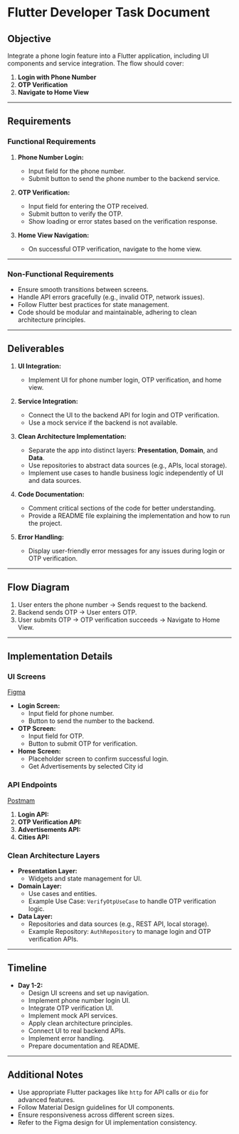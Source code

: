 
# Flutter Developer Task Document

## Objective
Integrate a phone login feature into a Flutter application, including UI components and service integration. The flow should cover:
1. **Login with Phone Number**
2. **OTP Verification**
3. **Navigate to Home View**

---

## Requirements

### Functional Requirements
1. **Phone Number Login:**
   - Input field for the phone number.
   - Submit button to send the phone number to the backend service.

2. **OTP Verification:**
   - Input field for entering the OTP received.
   - Submit button to verify the OTP.
   - Show loading or error states based on the verification response.

3. **Home View Navigation:**
   - On successful OTP verification, navigate to the home view.

---

### Non-Functional Requirements
- Ensure smooth transitions between screens.
- Handle API errors gracefully (e.g., invalid OTP, network issues).
- Follow Flutter best practices for state management.
- Code should be modular and maintainable, adhering to clean architecture principles.

---

## Deliverables
1. **UI Integration:**
   - Implement UI for phone number login, OTP verification, and home view.

2. **Service Integration:**
   - Connect the UI to the backend API for login and OTP verification.
   - Use a mock service if the backend is not available.

3. **Clean Architecture Implementation:**
   - Separate the app into distinct layers: **Presentation**, **Domain**, and **Data**.
   - Use repositories to abstract data sources (e.g., APIs, local storage).
   - Implement use cases to handle business logic independently of UI and data sources.

4. **Code Documentation:**
   - Comment critical sections of the code for better understanding.
   - Provide a README file explaining the implementation and how to run the project.

5. **Error Handling:**
   - Display user-friendly error messages for any issues during login or OTP verification.

---

## Flow Diagram
1. User enters the phone number -> Sends request to the backend.
2. Backend sends OTP -> User enters OTP.
3. User submits OTP -> OTP verification succeeds -> Navigate to Home View.

---

## Implementation Details

### UI Screens
[Figma](https://www.figma.com/design/CA07e58FU5PE4k7OIpXL2h/seed?node-id=0-1&p=f)
- **Login Screen:**
  - Input field for phone number.
  - Button to send the number to the backend.
- **OTP Screen:**
  - Input field for OTP.
  - Button to submit OTP for verification.
- **Home Screen:**
  - Placeholder screen to confirm successful login.
  - Get Advertisements by selected City id

### API Endpoints
[Postmam](Integration.postman_collection.json)

1. **Login API:**
2. **OTP Verification API:**
3. **Advertisements API:**
4. **Cities API:**



### Clean Architecture Layers
- **Presentation Layer:**
  - Widgets and state management for UI.
- **Domain Layer:**
  - Use cases and entities.
  - Example Use Case: `VerifyOtpUseCase` to handle OTP verification logic.
- **Data Layer:**
  - Repositories and data sources (e.g., REST API, local storage).
  - Example Repository: `AuthRepository` to manage login and OTP verification APIs.

---

## Timeline
- **Day 1-2:**
  - Design UI screens and set up navigation.
  - Implement phone number login UI.
  - Integrate OTP verification UI.
  - Implement mock API services.
  - Apply clean architecture principles.
  - Connect UI to real backend APIs.
  - Implement error handling.
  - Prepare documentation and README.

---

## Additional Notes
- Use appropriate Flutter packages like `http` for API calls or `dio` for advanced features.
- Follow Material Design guidelines for UI components.
- Ensure responsiveness across different screen sizes.
- Refer to the Figma design for UI implementation consistency.

